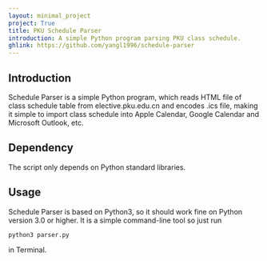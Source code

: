 ```yaml
---
layout: minimal_project
project: True
title: PKU Schedule Parser
introduction: A simple Python program parsing PKU class schedule.
ghlink: https://github.com/yangl1996/schedule-parser
---
```

## Introduction

Schedule Parser is a simple Python program, which reads HTML file of class schedule table from elective.pku.edu.cn and encodes .ics file,
making it simple to import class schedule into Apple Calendar, Google Calendar and Microsoft Outlook, etc.

## Dependency

The script only depends on Python standard libraries.

## Usage

Schedule Parser is based on Python3, so it should work fine on Python version 3.0 or higher. It is a simple command-line tool so just run

```
python3 parser.py
```

in Terminal.
